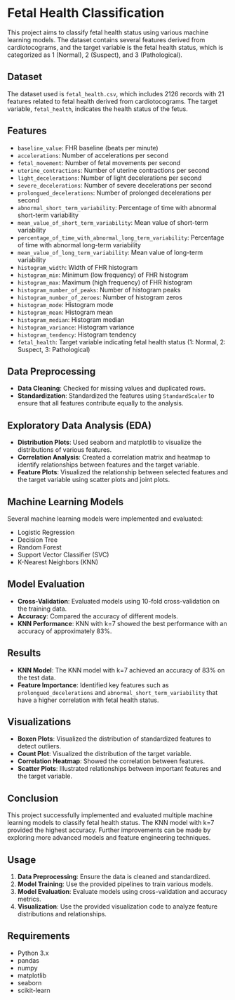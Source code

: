 # Fetal Health Classification

This project aims to classify fetal health status using various machine learning models. The dataset contains several features derived from cardiotocograms, and the target variable is the fetal health status, which is categorized as 1 (Normal), 2 (Suspect), and 3 (Pathological).

## Dataset

The dataset used is `fetal_health.csv`, which includes 2126 records with 21 features related to fetal health derived from cardiotocograms. The target variable, `fetal_health`, indicates the health status of the fetus.

## Features
- `baseline_value`: FHR baseline (beats per minute)
- `accelerations`: Number of accelerations per second
- `fetal_movement`: Number of fetal movements per second
- `uterine_contractions`: Number of uterine contractions per second
- `light_decelerations`: Number of light decelerations per second
- `severe_decelerations`: Number of severe decelerations per second
- `prolongued_decelerations`: Number of prolonged decelerations per second
- `abnormal_short_term_variability`: Percentage of time with abnormal short-term variability
- `mean_value_of_short_term_variability`: Mean value of short-term variability
- `percentage_of_time_with_abnormal_long_term_variability`: Percentage of time with abnormal long-term variability
- `mean_value_of_long_term_variability`: Mean value of long-term variability
- `histogram_width`: Width of FHR histogram
- `histogram_min`: Minimum (low frequency) of FHR histogram
- `histogram_max`: Maximum (high frequency) of FHR histogram
- `histogram_number_of_peaks`: Number of histogram peaks
- `histogram_number_of_zeroes`: Number of histogram zeros
- `histogram_mode`: Histogram mode
- `histogram_mean`: Histogram mean
- `histogram_median`: Histogram median
- `histogram_variance`: Histogram variance
- `histogram_tendency`: Histogram tendency
- `fetal_health`: Target variable indicating fetal health status (1: Normal, 2: Suspect, 3: Pathological)

## Data Preprocessing

- **Data Cleaning**: Checked for missing values and duplicated rows.
- **Standardization**: Standardized the features using `StandardScaler` to ensure that all features contribute equally to the analysis.

## Exploratory Data Analysis (EDA)

- **Distribution Plots**: Used seaborn and matplotlib to visualize the distributions of various features.
- **Correlation Analysis**: Created a correlation matrix and heatmap to identify relationships between features and the target variable.
- **Feature Plots**: Visualized the relationship between selected features and the target variable using scatter plots and joint plots.

## Machine Learning Models

Several machine learning models were implemented and evaluated:
- Logistic Regression
- Decision Tree
- Random Forest
- Support Vector Classifier (SVC)
- K-Nearest Neighbors (KNN)

## Model Evaluation

- **Cross-Validation**: Evaluated models using 10-fold cross-validation on the training data.
- **Accuracy**: Compared the accuracy of different models.
- **KNN Performance**: KNN with k=7 showed the best performance with an accuracy of approximately 83%.

## Results

- **KNN Model**: The KNN model with k=7 achieved an accuracy of 83% on the test data.
- **Feature Importance**: Identified key features such as `prolongued_decelerations` and `abnormal_short_term_variability` that have a higher correlation with fetal health status.

## Visualizations

- **Boxen Plots**: Visualized the distribution of standardized features to detect outliers.
- **Count Plot**: Visualized the distribution of the target variable.
- **Correlation Heatmap**: Showed the correlation between features.
- **Scatter Plots**: Illustrated relationships between important features and the target variable.

## Conclusion

This project successfully implemented and evaluated multiple machine learning models to classify fetal health status. The KNN model with k=7 provided the highest accuracy. Further improvements can be made by exploring more advanced models and feature engineering techniques.

## Usage

1. **Data Preprocessing**: Ensure the data is cleaned and standardized.
2. **Model Training**: Use the provided pipelines to train various models.
3. **Model Evaluation**: Evaluate models using cross-validation and accuracy metrics.
4. **Visualization**: Use the provided visualization code to analyze feature distributions and relationships.

## Requirements

- Python 3.x
- pandas
- numpy
- matplotlib
- seaborn
- scikit-learn
```
